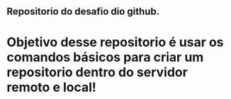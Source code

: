 ## Repositorio do desafio dio github.
# Objetivo desse repositorio é usar os comandos básicos para criar um repositorio dentro do servidor remoto e local!   
